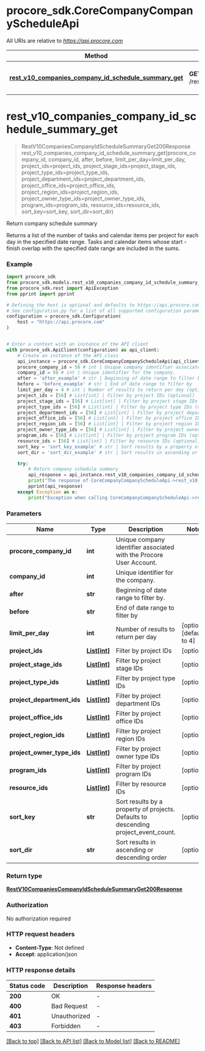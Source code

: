 # procore_sdk.CoreCompanyCompanyScheduleApi

All URIs are relative to *https://api.procore.com*

Method | HTTP request | Description
------------- | ------------- | -------------
[**rest_v10_companies_company_id_schedule_summary_get**](CoreCompanyCompanyScheduleApi.md#rest_v10_companies_company_id_schedule_summary_get) | **GET** /rest/v1.0/companies/{company_id}/schedule/summary | Return company schedule summary


# **rest_v10_companies_company_id_schedule_summary_get**
> RestV10CompaniesCompanyIdScheduleSummaryGet200Response rest_v10_companies_company_id_schedule_summary_get(procore_company_id, company_id, after, before, limit_per_day=limit_per_day, project_ids=project_ids, project_stage_ids=project_stage_ids, project_type_ids=project_type_ids, project_department_ids=project_department_ids, project_office_ids=project_office_ids, project_region_ids=project_region_ids, project_owner_type_ids=project_owner_type_ids, program_ids=program_ids, resource_ids=resource_ids, sort_key=sort_key, sort_dir=sort_dir)

Return company schedule summary

Returns a list of the number of tasks and calendar items per project for each day in the specified date range. Tasks and calendar items whose start - finish overlap with the specified date range are included in the sums.

### Example


```python
import procore_sdk
from procore_sdk.models.rest_v10_companies_company_id_schedule_summary_get200_response import RestV10CompaniesCompanyIdScheduleSummaryGet200Response
from procore_sdk.rest import ApiException
from pprint import pprint

# Defining the host is optional and defaults to https://api.procore.com
# See configuration.py for a list of all supported configuration parameters.
configuration = procore_sdk.Configuration(
    host = "https://api.procore.com"
)


# Enter a context with an instance of the API client
with procore_sdk.ApiClient(configuration) as api_client:
    # Create an instance of the API class
    api_instance = procore_sdk.CoreCompanyCompanyScheduleApi(api_client)
    procore_company_id = 56 # int | Unique company identifier associated with the Procore User Account.
    company_id = 56 # int | Unique identifier for the company.
    after = 'after_example' # str | Beginning of date range to filter by.
    before = 'before_example' # str | End of date range to filter by
    limit_per_day = 4 # int | Number of results to return per day (optional) (default to 4)
    project_ids = [56] # List[int] | Filter by project IDs (optional)
    project_stage_ids = [56] # List[int] | Filter by project stage IDs (optional)
    project_type_ids = [56] # List[int] | Filter by project type IDs (optional)
    project_department_ids = [56] # List[int] | Filter by project department IDs (optional)
    project_office_ids = [56] # List[int] | Filter by project office IDs (optional)
    project_region_ids = [56] # List[int] | Filter by project region IDs (optional)
    project_owner_type_ids = [56] # List[int] | Filter by project owner type IDs (optional)
    program_ids = [56] # List[int] | Filter by project program IDs (optional)
    resource_ids = [56] # List[int] | Filter by resource IDs (optional)
    sort_key = 'sort_key_example' # str | Sort results by a property of projects. Defaults to descending project_event_count. (optional)
    sort_dir = 'sort_dir_example' # str | Sort results in ascending or descending order (optional)

    try:
        # Return company schedule summary
        api_response = api_instance.rest_v10_companies_company_id_schedule_summary_get(procore_company_id, company_id, after, before, limit_per_day=limit_per_day, project_ids=project_ids, project_stage_ids=project_stage_ids, project_type_ids=project_type_ids, project_department_ids=project_department_ids, project_office_ids=project_office_ids, project_region_ids=project_region_ids, project_owner_type_ids=project_owner_type_ids, program_ids=program_ids, resource_ids=resource_ids, sort_key=sort_key, sort_dir=sort_dir)
        print("The response of CoreCompanyCompanyScheduleApi->rest_v10_companies_company_id_schedule_summary_get:\n")
        pprint(api_response)
    except Exception as e:
        print("Exception when calling CoreCompanyCompanyScheduleApi->rest_v10_companies_company_id_schedule_summary_get: %s\n" % e)
```



### Parameters


Name | Type | Description  | Notes
------------- | ------------- | ------------- | -------------
 **procore_company_id** | **int**| Unique company identifier associated with the Procore User Account. | 
 **company_id** | **int**| Unique identifier for the company. | 
 **after** | **str**| Beginning of date range to filter by. | 
 **before** | **str**| End of date range to filter by | 
 **limit_per_day** | **int**| Number of results to return per day | [optional] [default to 4]
 **project_ids** | [**List[int]**](int.md)| Filter by project IDs | [optional] 
 **project_stage_ids** | [**List[int]**](int.md)| Filter by project stage IDs | [optional] 
 **project_type_ids** | [**List[int]**](int.md)| Filter by project type IDs | [optional] 
 **project_department_ids** | [**List[int]**](int.md)| Filter by project department IDs | [optional] 
 **project_office_ids** | [**List[int]**](int.md)| Filter by project office IDs | [optional] 
 **project_region_ids** | [**List[int]**](int.md)| Filter by project region IDs | [optional] 
 **project_owner_type_ids** | [**List[int]**](int.md)| Filter by project owner type IDs | [optional] 
 **program_ids** | [**List[int]**](int.md)| Filter by project program IDs | [optional] 
 **resource_ids** | [**List[int]**](int.md)| Filter by resource IDs | [optional] 
 **sort_key** | **str**| Sort results by a property of projects. Defaults to descending project_event_count. | [optional] 
 **sort_dir** | **str**| Sort results in ascending or descending order | [optional] 

### Return type

[**RestV10CompaniesCompanyIdScheduleSummaryGet200Response**](RestV10CompaniesCompanyIdScheduleSummaryGet200Response.md)

### Authorization

No authorization required

### HTTP request headers

 - **Content-Type**: Not defined
 - **Accept**: application/json

### HTTP response details

| Status code | Description | Response headers |
|-------------|-------------|------------------|
**200** | OK |  -  |
**400** | Bad Request |  -  |
**401** | Unauthorized |  -  |
**403** | Forbidden |  -  |

[[Back to top]](#) [[Back to API list]](../README.md#documentation-for-api-endpoints) [[Back to Model list]](../README.md#documentation-for-models) [[Back to README]](../README.md)

